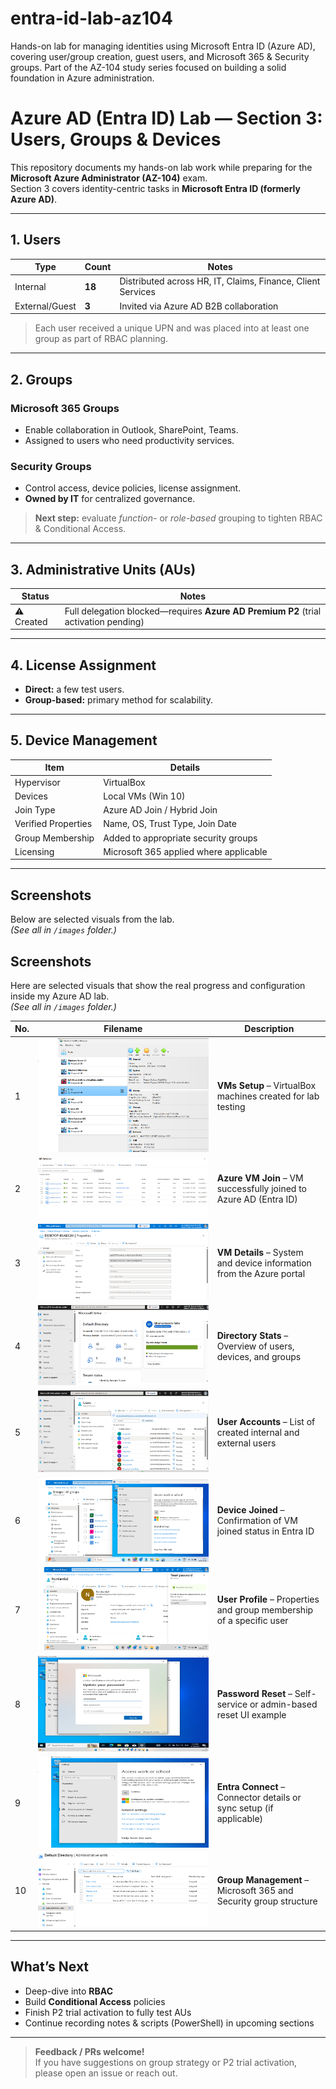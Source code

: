# entra-id-lab-az104
Hands-on lab for managing identities using Microsoft Entra ID (Azure AD), covering user/group creation, guest users, and Microsoft 365 &amp; Security groups. Part of the AZ-104 study series focused on building a solid foundation in Azure administration.

# Azure AD (Entra ID) Lab — Section 3: Users, Groups & Devices

This repository documents my hands-on lab work while preparing for the **Microsoft Azure Administrator (AZ-104)** exam.  
Section 3 covers identity-centric tasks in **Microsoft Entra ID (formerly Azure AD)**.

---

## 1. Users

| Type | Count | Notes |
|------|-------|-------|
| Internal | **18** | Distributed across HR, IT, Claims, Finance, Client Services |
| External/Guest | **3** | Invited via Azure AD B2B collaboration |

> Each user received a unique UPN and was placed into at least one group as part of RBAC planning.

---

## 2. Groups

### Microsoft 365 Groups  
- Enable collaboration in Outlook, SharePoint, Teams.  
- Assigned to users who need productivity services.

### Security Groups  
- Control access, device policies, license assignment.  
- **Owned by IT** for centralized governance.

> **Next step:** evaluate *function-* or *role-based* grouping to tighten RBAC & Conditional Access.

---

## 3. Administrative Units (AUs)

| Status | Notes |
|--------|-------|
| ⚠️ Created | Full delegation blocked—requires **Azure AD Premium P2** (trial activation pending) |

---

## 4. License Assignment

- **Direct:** a few test users.  
- **Group-based:** primary method for scalability.

---

## 5. Device Management

| Item | Details |
|------|---------|
| Hypervisor | VirtualBox |
| Devices | Local VMs (Win 10) |
| Join Type | Azure AD Join / Hybrid Join |
| Verified Properties | Name, OS, Trust Type, Join Date |
| Group Membership | Added to appropriate security groups |
| Licensing | Microsoft 365 applied where applicable |

---

## Screenshots

Below are selected visuals from the lab.  
*(See all in `/images` folder.)*

## Screenshots

Here are selected visuals that show the real progress and configuration inside my Azure AD lab.  
*(See all in `/images` folder.)*

| No. | Filename         | Description |
|-----|------------------|-------------|
| 1   | ![entra-id-lab-az104](/images/1.png)  | **VMs Setup** – VirtualBox machines created for lab testing |
| 2   | ![entra-id-lab-az104](/images/2.png)    | **Azure VM Join** – VM successfully joined to Azure AD (Entra ID) |
| 3   | ![entra-id-lab-az104](/images/3.png)   | **VM Details** – System and device information from the Azure portal |
| 4   | ![entra-id-lab-az104](/images/4.png)          | **Directory Stats** – Overview of users, devices, and groups |
| 5   | ![entra-id-lab-az104](/images/5.png)          | **User Accounts** – List of created internal and external users |
| 6   | ![entra-id-lab-az104](/images/6.png)          | **Device Joined** – Confirmation of VM joined status in Entra ID |
| 7   | ![entra-id-lab-az104](/images/7.png)       | **User Profile** – Properties and group membership of a specific user |
| 8   | ![entra-id-lab-az104](/images/8.png)          | **Password Reset** – Self-service or admin-based reset UI example |
| 9   | ![entra-id-lab-az104](/images/9.png)        | **Entra Connect** – Connector details or sync setup (if applicable) |
| 10  | ![entra-id-lab-az104](/images/10.png)         | **Group Management** – Microsoft 365 and Security group structure |


---

## What’s Next

- Deep-dive into **RBAC**  
- Build **Conditional Access** policies  
- Finish P2 trial activation to fully test AUs  
- Continue recording notes & scripts (PowerShell) in upcoming sections

---

> **Feedback / PRs welcome!**  
> If you have suggestions on group strategy or P2 trial activation, please open an issue or reach out.
